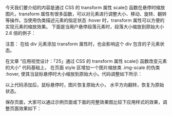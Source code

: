 今天我们要介绍的内容是通过 CSS 的 transform 属性 scale() 函数在悬停时缩放图片。transform 属性有很多函数，可以对元素进行调整大小、移动、旋转、翻转等操作。当使用伪类描述元素的指定状态 :hover 时，transform 属性可以方便的实现元素的缩放效果。 下面是当用户悬停段落元素时，段落大小缩放到原始大小 2.6 倍的例子：

<style type="text/css">

p:hover {
  transform: scale(2.6);
}

</style>

注意： 在给 div 元素添加 transform 属性时，也会影响这个 div 包含的子元素状态。

在文章 “应用视觉设计：「25」通过 CSS 的 transform 属性 scale() 函数改变元素的大小” 代码基础上， 在页面 style 区增加一个图片缩放类 .img-scale 的伪类 :hover, 使其当鼠标悬停时大小缩放到原始大小。代码调整如下所示：

<style type="text/css">

.img-scale:hover {
  transform: scale(1.0);
}

</style>

以上代码添加后，鼠标悬停时，图片恢复原始大小， 水平方向翻转，恢复为原始状态。

保存页面，大家可以通过示例页面或下面的完整效果图比较下应用样式的效果，调整页面效果如下：
